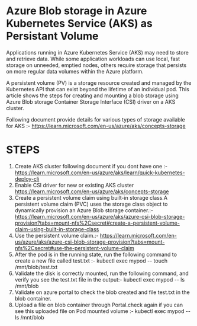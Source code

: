 # Azure Blob storage in Azure Kubernetes Service (AKS) as Persistant Volume
Applications running in Azure Kubernetes Service (AKS) may need to store and retrieve data. While some application workloads can use local, fast storage on unneeded, emptied nodes, others require storage that persists on more regular data volumes within the Azure platform.

A persistent volume (PV) is a storage resource created and managed by the Kubernetes API that can exist beyond the lifetime of an individual pod.
This article shows the steps for creating and mounting a blob storage using Azure Blob storage Container Storage Interface (CSI) driver on a AKS cluster.

Following document provide details for various types of storage available for AKS :- https://learn.microsoft.com/en-us/azure/aks/concepts-storage
# STEPS
1. Create AKS cluster following document if you dont have one :- https://learn.microsoft.com/en-us/azure/aks/learn/quick-kubernetes-deploy-cli
2. Enable CSI driver for new or existing AKS cluster https://learn.microsoft.com/en-us/azure/aks/concepts-storage
3. Create a persistent volume claim using built-in storage class.A persistent volume claim (PVC) uses the storage class object to dynamically provision an Azure Blob storage container.:-https://learn.microsoft.com/en-us/azure/aks/azure-csi-blob-storage-provision?tabs=mount-nfs%2Csecret#create-a-persistent-volume-claim-using-built-in-storage-class
4. Use the persistent volume claim.:- https://learn.microsoft.com/en-us/azure/aks/azure-csi-blob-storage-provision?tabs=mount-nfs%2Csecret#use-the-persistent-volume-claim
5. After the pod is in the running state, run the following command to create a new file called test.txt :- kubectl exec mypod -- touch /mnt/blob/test.txt
6. Validate the disk is correctly mounted, run the following command, and verify you see the test.txt file in the output:- kubectl exec mypod -- ls /mnt/blob
7. Validate on azure portal to check the blob created and file test.txt in the blob container.
8. Upload a file on blob container through Portal.check again if you can see this uploaded file on Pod mounted volume :- kubectl exec mypod -- ls /mnt/blob
   
    

